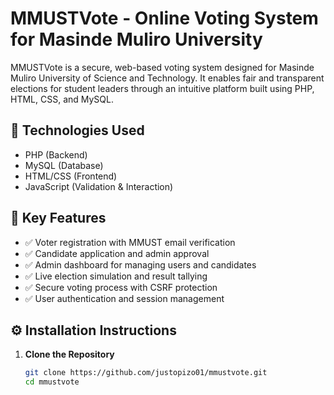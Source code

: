 # MMUSTVote - Online Voting System for Masinde Muliro University

MMUSTVote is a secure, web-based voting system designed for Masinde Muliro University of Science and Technology. It enables fair and transparent elections for student leaders through an intuitive platform built using PHP, HTML, CSS, and MySQL.

## 🔧 Technologies Used

- PHP (Backend)
- MySQL (Database)
- HTML/CSS (Frontend)
- JavaScript (Validation & Interaction)

## 🎯 Key Features

- ✅ Voter registration with MMUST email verification
- ✅ Candidate application and admin approval
- ✅ Admin dashboard for managing users and candidates
- ✅ Live election simulation and result tallying
- ✅ Secure voting process with CSRF protection
- ✅ User authentication and session management

## ⚙️ Installation Instructions

1. **Clone the Repository**
   ```bash
   git clone https://github.com/justopizo01/mmustvote.git
   cd mmustvote
